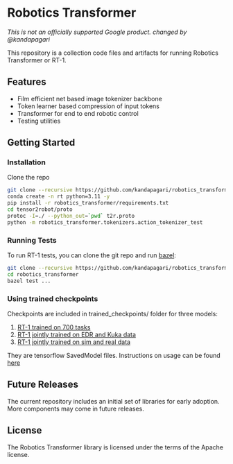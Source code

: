 # Robotics Transformer

_This is not an officially supported Google product._
_changed by @kandapagari_

This repository is a collection code files and artifacts for running
Robotics Transformer or RT-1.

## Features

- Film efficient net based image tokenizer backbone
- Token learner based compression of input tokens
- Transformer for end to end robotic control
- Testing utilities

## Getting Started

### Installation

Clone the repo

```bash
git clone --recursive https://github.com/kandapagari/robotics_transformer.git
conda create -n rt python=3.11 -y
pip install -r robotics_transformer/requirements.txt
cd tensor2robot/proto
protoc -I=./ --python_out=`pwd` t2r.proto
python -m robotics_transformer.tokenizers.action_tokenizer_test
```

### Running Tests

To run RT-1 tests, you can clone the git repo and run
[bazel](https://bazel.build/):

```bash
git clone --recursive https://github.com/kandapagari/robotics_transformer.git
cd robotics_transformer
bazel test ...
```

### Using trained checkpoints

Checkpoints are included in trained_checkpoints/ folder for three models:

1. [RT-1 trained on 700 tasks](trained_checkpoints/rt1main)
2. [RT-1 jointly trained on EDR and Kuka data](trained_checkpoints/rt1multirobot)
3. [RT-1 jointly trained on sim and real data](trained_checkpoints/rt1simreal)

They are tensorflow SavedModel files. Instructions on usage can be found [here](https://www.tensorflow.org/guide/saved_model)

## Future Releases

The current repository includes an initial set of libraries for early adoption.
More components may come in future releases.

## License

The Robotics Transformer library is licensed under the terms of the Apache
license.
